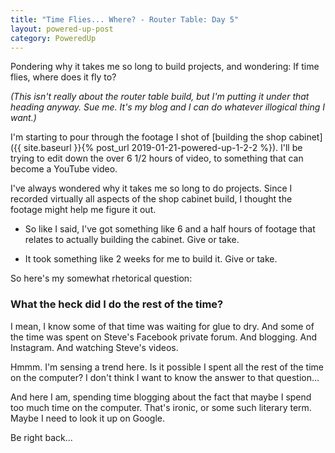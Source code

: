 ```yaml
---
title: "Time Flies... Where? - Router Table: Day 5"
layout: powered-up-post
category: PoweredUp
---
```

Pondering why it takes me so long to build projects, and wondering: If time flies, where does it fly to?

*(This isn't really about the router table build, but I'm putting it under that heading anyway. Sue me. It's my blog and I can do whatever illogical thing I want.)*

I'm starting to pour through the footage I shot of [building the shop cabinet]({{ site.baseurl }}{% post_url 2019-01-21-powered-up-1-2-2 %}). I'll be trying to edit down the over 6 1/2 hours of video, to something that can become a YouTube video.

I've always wondered why it takes me so long to do projects. Since I recorded virtually all aspects of the shop cabinet build, I thought the footage might help me figure it out.

* So like I said, I've got something like 6 and a half hours of footage that relates to actually building the cabinet. Give or take.

* It took something like 2 weeks for me to build it. Give or take.

So here's my somewhat rhetorical question:

### What the heck did I do the rest of the time?

I mean, I know some of that time was waiting for glue to dry. And some of the time was spent on Steve's Facebook private forum. And blogging. And Instagram. And watching Steve's videos.

Hmmm. I'm sensing a trend here. Is it possible I spent all the rest of the time on the computer? I don't think I want to know the answer to that question...

And here I am, spending time blogging about the fact that maybe I spend too much time on the computer. That's ironic, or some such literary term. Maybe I need to look it up on Google.

Be right back...
